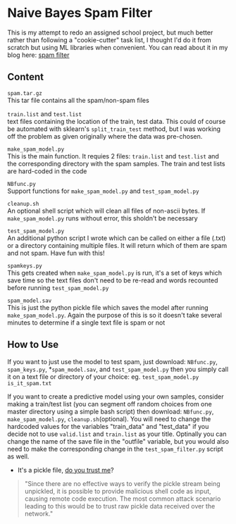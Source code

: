# Naive Bayes Spam Filter

This is my attempt to redo an assigned school project, but much better rather than following a "cookie-cutter" task list, I thought I'd do it from scratch but using ML libraries when convenient. You can read about it in my blog here: [spam filter](https://tclack88.github.io/blog/code/2019/07/01/spamfilter.html)

## Content
`spam.tar.gz`<br>
This tar file contains all the spam/non-spam files

`train.list` and `test.list`<br>
text files containing the location of the train, test data. This could of course be automated with sklearn's `split_train_test` method, but I was working off the problem as given originally where the data was pre-chosen.

`make_spam_model.py`<br>
This is the main function. It requies 2 files: `train.list` and `test.list` and the corresponding directory with the spam samples. The train and test lists are hard-coded in the code

`NBfunc.py`<br>
Support functions for `make_spam_model.py` and `test_spam_model.py`

`cleanup.sh`<br>
An optional shell script which will clean all files of non-ascii bytes. If `make_spam_model.py` runs without error, this sholdn't be necessary

`test_spam_model.py`<br>
An additional python script I wrote which can be called on either a file (.txt) or a directory containing multiple files. It will return which of them are spam and not spam. Have fun with this!

`spamkeys.py`<br>
This gets created when `make_spam_model.py` is run, it's a set of keys which save time so the text files don't need to be re-read and words recounted before running `test_spam_model.py`

`spam_model.sav`<br>
This is just the python pickle file which saves the model after running `make_spam_model.py`. Again the purpose of this is so it doesn't take several minutes to determine if a single text file is spam or not

## How to Use
If you want to just use the model to test spam, just download: `NBfunc.py`, `spam_keys.py`, \*`spam_model.sav`, and `test_spam_model.py` then you simply call it on a text file or directory of your choice: eg. `test_spam_model.py is_it_spam.txt`

If you want to create a predictive model using your own samples, consider making a train/test list (you can segment off random choices from one master directory using a simple bash script) then download: `NBfunc.py`, `make_spam_model.py`, `cleanup.sh`(optional). You will need to change the hardcoded values for the variables "train\_data" and "test\_data" if you decide not to use `valid.list` and `train.list` as your title. Optinally you can change the name of the save file in the "outfile" variable, but you would also need to make the corresponding change in the `test_spam_filter.py` script as well.

* It's a pickle file, [do you trust me](https://www.synopsys.com/blogs/software-security/python-pickling/)?
> "Since there are no effective ways to verify the pickle stream being unpickled, it is possible to provide malicious shell code as input, causing remote code execution. The most common attack scenario leading to this would be to trust raw pickle data received over the network."

